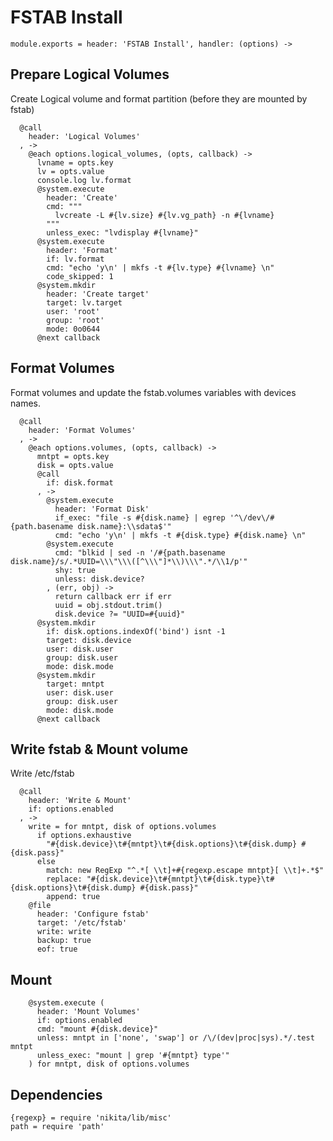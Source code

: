 
# FSTAB Install

    module.exports = header: 'FSTAB Install', handler: (options) ->

## Prepare Logical Volumes
Create Logical volume and format partition (before they are mounted by fstab)

      @call
        header: 'Logical Volumes'
      , ->
        @each options.logical_volumes, (opts, callback) ->
          lvname = opts.key
          lv = opts.value
          console.log lv.format
          @system.execute
            header: 'Create'
            cmd: """
              lvcreate -L #{lv.size} #{lv.vg_path} -n #{lvname}
            """
            unless_exec: "lvdisplay #{lvname}"
          @system.execute
            header: 'Format'
            if: lv.format
            cmd: "echo 'y\n' | mkfs -t #{lv.type} #{lvname} \n"
            code_skipped: 1
          @system.mkdir
            header: 'Create target'
            target: lv.target
            user: 'root'
            group: 'root'
            mode: 0o0644
          @next callback

## Format Volumes

Format volumes and update the fstab.volumes variables with devices names.

      @call
        header: 'Format Volumes'
      , ->
        @each options.volumes, (opts, callback) ->
          mntpt = opts.key
          disk = opts.value
          @call
            if: disk.format
          , ->
            @system.execute
              header: 'Format Disk'
              if_exec: "file -s #{disk.name} | egrep '^\/dev\/#{path.basename disk.name}:\\sdata$'"
              cmd: "echo 'y\n' | mkfs -t #{disk.type} #{disk.name} \n"
            @system.execute
              cmd: "blkid | sed -n '/#{path.basename disk.name}/s/.*UUID=\\\"\\\([^\\\"]*\\)\\\".*/\\1/p'"
              shy: true
              unless: disk.device?
            , (err, obj) ->
              return callback err if err
              uuid = obj.stdout.trim()
              disk.device ?= "UUID=#{uuid}"
          @system.mkdir
            if: disk.options.indexOf('bind') isnt -1
            target: disk.device
            user: disk.user
            group: disk.user
            mode: disk.mode
          @system.mkdir
            target: mntpt
            user: disk.user
            group: disk.user
            mode: disk.mode
          @next callback        
        
## Write fstab & Mount volume

Write /etc/fstab

      @call
        header: 'Write & Mount'
        if: options.enabled
      , ->
        write = for mntpt, disk of options.volumes
          if options.exhaustive
            "#{disk.device}\t#{mntpt}\t#{disk.options}\t#{disk.dump} #{disk.pass}"
          else
            match: new RegExp "^.*[ \\t]+#{regexp.escape mntpt}[ \\t]+.*$"
            replace: "#{disk.device}\t#{mntpt}\t#{disk.type}\t#{disk.options}\t#{disk.dump} #{disk.pass}"
            append: true
        @file
          header: 'Configure fstab'
          target: '/etc/fstab'
          write: write
          backup: true
          eof: true

## Mount

        @system.execute (
          header: 'Mount Volumes'
          if: options.enabled
          cmd: "mount #{disk.device}"
          unless: mntpt in ['none', 'swap'] or /\/(dev|proc|sys).*/.test mntpt
          unless_exec: "mount | grep '#{mntpt} type'"
        ) for mntpt, disk of options.volumes

## Dependencies

    {regexp} = require 'nikita/lib/misc'
    path = require 'path'
